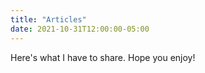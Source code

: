 ```yaml
---
title: "Articles"
date: 2021-10-31T12:00:00-05:00
---
```

Here's what I have to share. Hope you enjoy!
